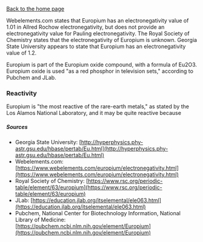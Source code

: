 [Back to the home page](./index.md)

Webelements.com states that Europium has an electronegativity value of 1.01 in Allred Rochow electronegativity, but does not provide an electronegativity value for Pauling electronegativity. The Royal Society of Chemistry states that the electronegativity of Europium is unknown. Georgia State University appears to state that Europium has an electronegativity value of 1.2.

Europium is part of the Europium oxide compound, with a formula of Eu2O3. Europium oxide is used "as a red phosphor in television sets," according to Pubchem and JLab.

### Reactivity
Europium is "the most reactive of the rare-earth metals," as stated by the Los Alamos National Laboratory, and it may be quite reactive because






##### Sources
* Georgia State University: [http://hyperphysics.phy-astr.gsu.edu/hbase/pertab/Eu.html](http://hyperphysics.phy-astr.gsu.edu/hbase/pertab/Eu.html)
* Webelements.com: [https://www.webelements.com/europium/electronegativity.html](https://www.webelements.com/europium/electronegativity.html)
* Royal Society of Chemistry: [https://www.rsc.org/periodic-table/element/63/europium](https://www.rsc.org/periodic-table/element/63/europium)
* JLab: [https://education.jlab.org/itselemental/ele063.html](https://education.jlab.org/itselemental/ele063.html)
* Pubchem, National Center for Biotechnology Information, National Library of Medicine: [https://pubchem.ncbi.nlm.nih.gov/element/Europium](https://pubchem.ncbi.nlm.nih.gov/element/Europium)
